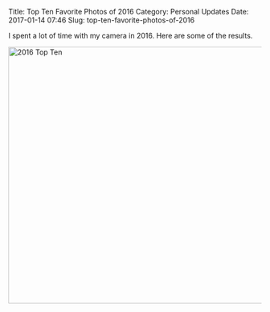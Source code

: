 Title: Top Ten Favorite Photos of 2016
Category: Personal Updates
Date: 2017-01-14 07:46
Slug: top-ten-favorite-photos-of-2016

I spent a lot of time with my camera in 2016. Here are some of the results.

<a data-flickr-embed="true" data-footer="true"  href="https://www.flickr.com/photos/tdhopper/albums/72157675114780424" title="2016 Top Ten"><img src="https://c1.staticflickr.com/9/8217/29481301912_9a55bb9c99_z.jpg" width="640" height="512" alt="2016 Top Ten"></a><script async src="//embedr.flickr.com/assets/client-code.js" charset="utf-8"></script>

